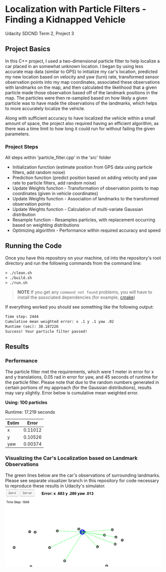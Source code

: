 # Localization with Particle Filters - Finding a Kidnapped Vehicle
Udacity SDCND Term 2, Project 3

## Project Basics
In this C++ project, I used a two-dimensional particle filter to help localize a car placed in an somewhat unknown location. I began by using less accurate map data (similar to GPS) to initialize my car's location, predicted my new location based on velocity and yaw (turn) rate, transformed sensor observation points into my map coordinates, associated these observations with landmarks on the map, and then calculated the likelihood that a given particle made those observation based off of the landmark positions in the map. The particles were then re-sampled based on how likely a given particle was to have made the observations of the landmarks, which helps to more accurately localize the vehicle.

Along with sufficient accuracy to have localized the vehicle within a small amount of space, the project also required having an efficient algorithm, as there was a time limit to how long it could run for without failing the given parameters.

### Project Steps
All steps within 'particle_filter.cpp' in the 'src' folder
* Initialization function (estimate position from GPS data using particle filters, add random noise)
* Prediction function (predict position based on adding velocity and yaw rate to particle filters, add random noise)
* Update Weights function - Transformation of observation points to map coordinates (given in vehicle coordinates)
* Update Weights function - Association of landmarks to the transformed observation points
* Update Weights function - Calculation of multi-variate Gaussian distribution
* Resample function - Resamples particles, with replacement occurring based on weighting distributions
* Optimizing algorithm - Performance within required accuracy and speed

## Running the Code
Once you have this repository on your machine, cd into the repository's root directory and run the following commands from the command line:
```
> ./clean.sh
> ./build.sh
> ./run.sh
```

> **NOTE**
> If you get any `command not found` problems, you will have to install 
> the associated dependencies (for example, 
> [cmake](https://cmake.org/install/))

If everything worked you should see something like the following output:

```
Time step: 2444
Cumulative mean weighted error: x .1 y .1 yaw .02
Runtime (sec): 38.187226
Success! Your particle filter passed!
```
## Results
### Performance
The particle filter met the requirements, which were 1 meter in error for x and y translations, 0.05 rad in error for yaw, and 45 seconds of runtime for the particle filter. Please note that due to the random numbers generated in certain portions of my approach (for the Gaussian distributions), results may vary slightly. Error below is cumulative mean weighted error.

**Using: 100 particles**

Runtime: 17.219 seconds

| Estim |  Error  |
| ----- | ------- |
|   x   | 0.11012 | (m)
|   y   | 0.10526 | (m)
|  yaw  | 0.00374 | (rad)

### Visualizing the Car's Localization based on Landmark Observations
The green lines below are the car's observations of surrounding landmarks. Please see separate visualizer branch in this repository for code necessary to reproduce these results in Udacity's simulator.
![Localizing](Localizing_screen.png)




